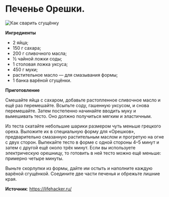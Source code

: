 # Печенье Орешки.

![Как сварить сгущёнку](/images/Kulinar/Desert/sguschenka_5.jpg 'Как сварить сгущёнку')

**Ингредиенты**

- 2 яйца;
- 150 г сахара;
- 200 г сливочного масла;
- ½ чайной ложки соды;
- 1 столовая ложка уксуса;
- 450 г муки;
- растительное масло — для смазывания формы;
- 1 банка варёной сгущёнки.

**Приготовление**

Смешайте яйца с сахаром, добавьте растопленное сливочное масло и ещё раз перемешайте. Всыпьте соду, гашенную уксусом, и снова перемешайте. Затем постепенно начинайте вводить муку и вымешивать тесто. Оно должно получиться мягким и эластичным.

Из теста скатайте небольшие шарики размером чуть меньше грецкого ореха. Выложите их в специальную форму для «Орешков», предварительно смазанную растительным маслом и прогретую на огне с двух сторон. Выпекайте тесто в форме с одной стороны 4–5 минут и затем с другой ещё около трёх минут. Если вы используете электрическую орешницу, то готовить в ней тесто можно ещё меньше: примерно четыре минуты.

Выньте скорлупки из формы, дайте им остыть и наполните каждую варёной сгущёнкой. Соедините две части печенья и обрежьте лишние края.

**Источник**: https://lifehacker.ru/
